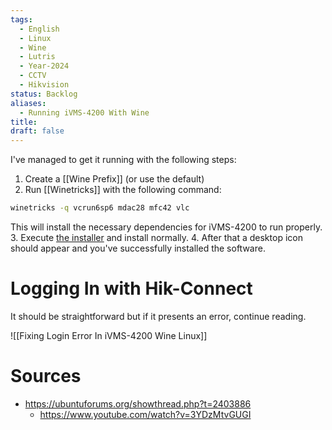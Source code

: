 ```yaml
---
tags:
  - English
  - Linux
  - Wine
  - Lutris
  - Year-2024
  - CCTV
  - Hikvision
status: Backlog
aliases:
  - Running iVMS-4200 With Wine
title: 
draft: false
---
```

I've managed to get it running with the following steps:
1. Create a [[Wine Prefix]] (or use the default)
2. Run [[Winetricks]] with the following command: 
 ```bash
 winetricks -q vcrun6sp6 mdac28 mfc42 vlc
 ```
 This will install the necessary dependencies for iVMS-4200 to run properly.
 3. Execute [the installer](https://www.hikvision.com/en/support/download/software/ivms4200-series/) and install normally.
 4. After that a desktop icon should appear and you've successfully installed the software.
# Logging In with Hik-Connect
It should be straightforward but if it presents an error, continue reading.

![[Fixing Login Error In iVMS-4200 Wine Linux]]
# Sources
- https://ubuntuforums.org/showthread.php?t=2403886
	- https://www.youtube.com/watch?v=3YDzMtvGUGI